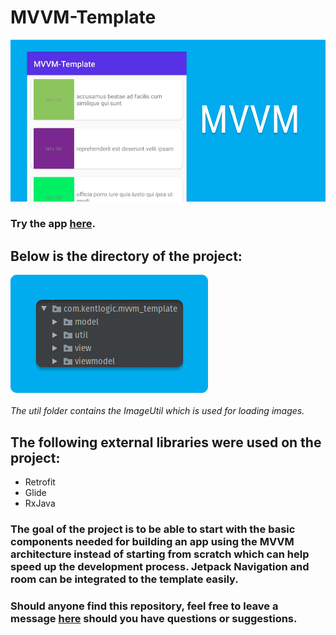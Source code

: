 # MVVM-Template
![alt text](./mvvm-template.png "Logo Title Text 1")

### Try the app [here](https://drive.google.com/file/d/1uN8Baz6dYMyhMcO8gundE8uiXtkyvNBz/view?usp=sharing).

## Below is the directory of the project:
![alt text](./project-directory.png "directory")
<br /><br /> *The util folder contains the ImageUtil which is used for loading images.* 

## The following external libraries were used on the project:
* Retrofit
* Glide
* RxJava

### The goal of the project is to be able to start with the basic components needed for building an app using the MVVM architecture instead of starting from scratch which can help speed up the development process. Jetpack Navigation and room can be integrated to the template easily.

### Should anyone find this repository, feel free to leave a message [here](https://kentlogic-portfolio.vercel.app/contact) should you have questions or suggestions.

